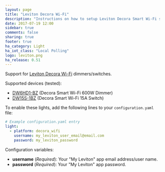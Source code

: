 ```yaml
---
layout: page
title: "Leviton Decora Wi-Fi"
description: "Instructions on how to setup Leviton Decora Smart Wi-Fi switches/dimmers within Home Assistant."
date: 2017-07-19 12:00
sidebar: true
comments: false
sharing: true
footer: true
ha_category: Light
ha_iot_class: "Local Polling"
logo: leviton.png
ha_release: 0.51
---
```


Support for [Leviton Decora Wi-Fi](http://www.leviton.com/en/products/lighting-controls/decora-smart-with-wifi) dimmers/switches.

Supported devices (tested):

- [DW6HD1-BZ](https://www.leviton.com/en/products/dw6hd-1bz) (Decora Smart Wi-Fi 600W Dimmer)
- [DW15S-1BZ](https://www.leviton.com/en/products/dw15s-1bz) (Decora Smart Wi-Fi 15A Switch)

To enable these lights, add the following lines to your `configuration.yaml` file:

```yaml
# Example configuration.yaml entry
light:
  - platform: decora_wifi
    username: my_leviton_user_email@email.com
    password: my_leviton_password
```

Configuration variables:

- **username** (*Required*): Your "My Leviton" app email address/user name.
- **password** (*Required*): Your "My Leviton" app password.


